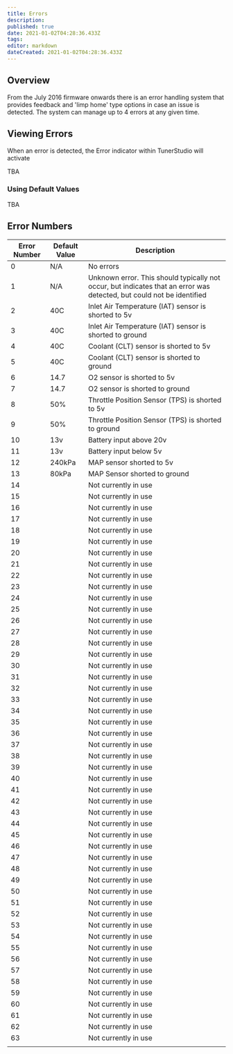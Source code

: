 ```yaml
---
title: Errors
description: 
published: true
date: 2021-01-02T04:28:36.433Z
tags: 
editor: markdown
dateCreated: 2021-01-02T04:28:36.433Z
---
```


Overview
--------

From the July 2016 firmware onwards there is an error handling system that provides feedback and 'limp home' type options in case an issue is detected. The system can manage up to 4 errors at any given time.

Viewing Errors
--------------

When an error is detected, the Error indicator within TunerStudio will activate

TBA

### Using Default Values

TBA

Error Numbers
-------------

| Error Number | Default Value | Description                                                                                                           |
|--------------|---------------|-----------------------------------------------------------------------------------------------------------------------|
| 0            | N/A           | No errors                                                                                                             |
| 1            | N/A           | Unknown error. This should typically not occur, but indicates that an error was detected, but could not be identified |
| 2            | 40C           | Inlet Air Temperature (IAT) sensor is shorted to 5v                                                                   |
| 3            | 40C           | Inlet Air Temperature (IAT) sensor is shorted to ground                                                               |
| 4            | 40C           | Coolant (CLT) sensor is shorted to 5v                                                                                 |
| 5            | 40C           | Coolant (CLT) sensor is shorted to ground                                                                             |
| 6            | 14.7          | O2 sensor is shorted to 5v                                                                                            |
| 7            | 14.7          | O2 sensor is shorted to ground                                                                                        |
| 8            | 50%           | Throttle Position Sensor (TPS) is shorted to 5v                                                                       |
| 9            | 50%           | Throttle Position Sensor (TPS) is shorted to ground                                                                   |
| 10           | 13v           | Battery input above 20v                                                                                               |
| 11           | 13v           | Battery input below 5v                                                                                                |
| 12           | 240kPa        | MAP sensor shorted to 5v                                                                                              |
| 13           | 80kPa         | MAP Sensor shorted to ground                                                                                          |
| 14           |               | Not currently in use                                                                                                  |
| 15           |               | Not currently in use                                                                                                  |
| 16           |               | Not currently in use                                                                                                  |
| 17           |               | Not currently in use                                                                                                  |
| 18           |               | Not currently in use                                                                                                  |
| 19           |               | Not currently in use                                                                                                  |
| 20           |               | Not currently in use                                                                                                  |
| 21           |               | Not currently in use                                                                                                  |
| 22           |               | Not currently in use                                                                                                  |
| 23           |               | Not currently in use                                                                                                  |
| 24           |               | Not currently in use                                                                                                  |
| 25           |               | Not currently in use                                                                                                  |
| 26           |               | Not currently in use                                                                                                  |
| 27           |               | Not currently in use                                                                                                  |
| 28           |               | Not currently in use                                                                                                  |
| 29           |               | Not currently in use                                                                                                  |
| 30           |               | Not currently in use                                                                                                  |
| 31           |               | Not currently in use                                                                                                  |
| 32           |               | Not currently in use                                                                                                  |
| 33           |               | Not currently in use                                                                                                  |
| 34           |               | Not currently in use                                                                                                  |
| 35           |               | Not currently in use                                                                                                  |
| 36           |               | Not currently in use                                                                                                  |
| 37           |               | Not currently in use                                                                                                  |
| 38           |               | Not currently in use                                                                                                  |
| 39           |               | Not currently in use                                                                                                  |
| 40           |               | Not currently in use                                                                                                  |
| 41           |               | Not currently in use                                                                                                  |
| 42           |               | Not currently in use                                                                                                  |
| 43           |               | Not currently in use                                                                                                  |
| 44           |               | Not currently in use                                                                                                  |
| 45           |               | Not currently in use                                                                                                  |
| 46           |               | Not currently in use                                                                                                  |
| 47           |               | Not currently in use                                                                                                  |
| 48           |               | Not currently in use                                                                                                  |
| 49           |               | Not currently in use                                                                                                  |
| 50           |               | Not currently in use                                                                                                  |
| 51           |               | Not currently in use                                                                                                  |
| 52           |               | Not currently in use                                                                                                  |
| 53           |               | Not currently in use                                                                                                  |
| 54           |               | Not currently in use                                                                                                  |
| 55           |               | Not currently in use                                                                                                  |
| 56           |               | Not currently in use                                                                                                  |
| 57           |               | Not currently in use                                                                                                  |
| 58           |               | Not currently in use                                                                                                  |
| 59           |               | Not currently in use                                                                                                  |
| 60           |               | Not currently in use                                                                                                  |
| 61           |               | Not currently in use                                                                                                  |
| 62           |               | Not currently in use                                                                                                  |
| 63           |               | Not currently in use                                                                                                  |
|              |               |                                                                                                                       |

